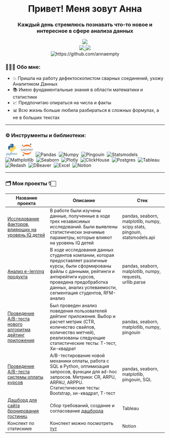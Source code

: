 <h1 align="center">Привет! Меня зовут Анна </h1>
<h3 align="center">Каждый день стремлюсь познавать что-то новое и интересное в сфере анализа данных</h3>

<div id="header" align="center">
  <img src="https://i.giphy.com/media/v1.Y2lkPTc5MGI3NjExNmtrZzVjYXJzcmMzMmVqc2tubXB5eWs1MXpmb3JjMWswOTlxMmNmZiZlcD12MV9pbnRlcm5hbF9naWZfYnlfaWQmY3Q9Zw/hpXdHPfFI5wTABdDx9/giphy.gif" width="300"/>
</div>

<div id="contact" align="center">
  <a href="https://t.me/any_empty">
    <img src="https://img.shields.io/badge/Telegram-blue?logo=telegram&logoColor=white">
  </a>
  
  <a href="https://wa.me/79257560712"> 
    <img src="https://img.shields.io/badge/WhatsApp-green?logo=WhatsApp&logoColor=white">
  </a>  
</div>

<div id="counter" align="center">
  <img src="https://komarev.com/ghpvc/?username=annaempty&style=flat-square&color=blue" alt="https://github.com/annaempty"/>
</div>

### 👩🏻‍💻 Обо мне:
- 💥  Пришла на работу дефектоскопистом сварных соединений, ухожу Аналитиком Данных
- 📚  Имею фундаментальные знания в области математики и статистики    
- 📈  Предпочитаю опираться на числа и факты   
- 📊  Всю жизнь больше любила разбираться в сложных формулах, а не в больших текстах  

---
### ⚙️ Инструменты и библиотеки:
<div>
  <img src="https://github.com/devicons/devicon/blob/master/icons/python/python-original-wordmark.svg" title="Python" alt="Python" width="40" height="40"/>&nbsp;
  <img src="https://github.com/devicons/devicon/blob/master/icons/jupyter/jupyter-original-wordmark.svg" title="Jupyter" alt="Jupyter" width="40" height="40"/>&nbsp;
  <img src="https://avatars.mds.yandex.net/i?id=03dfc4c05a61ff1989b762098c7bc212eec29836-9220156-images-thumbs&n=13" title="Pandas" alt="Pandas" height="30"/>&nbsp;
  <img src="https://camo.githubusercontent.com/6631ab3e404c95feff2366126736bf6b3759e4be11357ea07405a3527b9a3138/68747470733a2f2f696d672e736869656c64732e696f2f62616467652f6e756d70792d2532333031333234332e7376673f7374796c653d666f722d7468652d6261646765266c6f676f3d6e756d7079266c6f676f436f6c6f723d7768697465" title="Numpy" alt="Numpy" height="30"/>&nbsp;
  <img src="https://pingouin-stats.org/build/html/_images/logo_pingouin.png" title="Pingouin" alt="Pingouin" height="30"/>&nbsp;
  <img src="https://avatars.mds.yandex.net/i?id=ed4bb20472a95e34f0ee6dc8de3069ccf373f67d-8497452-images-thumbs&n=13" title="Statsmodels" alt="Statsmodels" height="30"/>&nbsp;
  <img src="https://camo.githubusercontent.com/9e175adcb5e76a230ffd53ed1e78034277d31171b77358865b2be148d0b523d3/68747470733a2f2f696d672e736869656c64732e696f2f62616467652f4d6174706c6f746c69622d2532336666666666662e7376673f7374796c653d666f722d7468652d6261646765266c6f676f3d4d6174706c6f746c6962266c6f676f436f6c6f723d626c61636b" title="Mathplotlib" alt="Mathplotlib" height="30"/>&nbsp;
  <img src="https://avatars.mds.yandex.net/i?id=3b1d13a52ed933827565a138d9a0f7b8cc7df932-12490006-images-thumbs&n=13" title="Seaborn" alt="Seaborn" height="30"/>&nbsp;
  <img src="https://avatars.mds.yandex.net/i?id=f4ff5906425eda76c7a012fbfeed228c941d45a6-9233261-images-thumbs&n=13" title="Plotly" alt="Plotly" height="31"/>&nbsp;
  <img src="https://avatars.mds.yandex.net/i?id=8f15f2ddbf0b080a77ed0a53bf419b1d11113da9-9829492-images-thumbs&n=13" title="ClickHouse" alt="ClickHouse" height="40"/>&nbsp;
  <img src="https://camo.githubusercontent.com/b64b6429d879f2ef963c26b4f0bae57ed1b94e70ef55009236ecf1c7b3e385c5/68747470733a2f2f696d672e736869656c64732e696f2f62616467652f2d506f737467726553514c2d4646463f7374796c653d666f722d7468652d6261646765266c6f676f3d506f737467726553514c" title="Postgres" alt="Postgres" height="40" />&nbsp;
  <img src="https://camo.githubusercontent.com/b441d3a6d9ac8b14fddd60679b87af52a1990e0a724026c12d64f8d4913a090f/68747470733a2f2f696d672e736869656c64732e696f2f62616467652f2d5461626c6561752d4646463f7374796c653d666f722d7468652d6261646765266c6f676f3d5461626c656175" title="Tableau" alt="Tableau" height="40"/>&nbsp;
  <img src="https://camo.githubusercontent.com/5781d18a8df39047ac472c1d8c7b7e3862886752db55096078a37a49d7bfac70/68747470733a2f2f696d672e736869656c64732e696f2f62616467652f2d5265646173682d4646463f7374796c653d666f722d7468652d6261646765266c6f676f3d526564617368" title="Redash" alt="Redash" height="40"/>&nbsp;
  <img   src="https://avatars.mds.yandex.net/i?id=989aaa3827ad179206d6dba4d4c786cd6fa746ce0849a7cf-12621368-images-thumbs&n=13" title="DBeaver" alt="DBeaver" height="40"/>&nbsp;
  <img   src="https://avatars.mds.yandex.net/i?id=9d6f17c1f49a584095dc37f39f3c2f422a20e037782e614e-10503674-images-thumbs&n=13" title="Excel" alt="Excel" height="40"/>&nbsp;
  <img   src="https://camo.githubusercontent.com/6e843e1dc6e2ff2d0e5e19bfbe9efd2b8480294466b8300126dae0540c4e5d98/68747470733a2f2f696d672e736869656c64732e696f2f62616467652f4e6f74696f6e2d2532333030303030302e7376673f7374796c653d666f722d7468652d6261646765266c6f676f3d6e6f74696f6e266c6f676f436f6c6f723d7768697465" title="Notion" alt="Notion" height="40"/>&nbsp; 
  
</div>

---
### 🗂️ Мои проекты 👇🏻

<table>
    <thead align="center">
        <tr>
            <th>Название проекта</th>
            <th>Описание</th>
            <th>Стек</th>
        </tr>
    </thead>
    <tbody align="left">
        <tr>
            <td> <a href="https://github.com/annaempty/IQ_child/tree/main">Исследование факторов, влияющих на уровень IQ детей</a></td>
            <td>В работе были изучены данные, полученные в ходе трех независимых исследований. Были выявлены статистически значимые параметры, которые влияют на уровень IQ детей</td>
            <td>pandas, seaborn, matplotlib, numpy, scipy.stats, pingouin, statsmodels.api</td>
        </tr>
        <tr>
            <td><a href="https://github.com/annaempty/e-lerning">Анализ e-lerning продукта</a></td>
            <td>В ходе исследования данных студентов компании, которая предоставляет различные курсы, были сформированы файлы с данными, рейтинги и антирейтиги курсов, проведена предобработка данных, анализ успеваемости, cегментация студентов, RFM-анализ</td>
            <td>pandas, seaborn, matplotlib, numpy, requests, urllib.parse </td>
        </tr>
        <tr>
            <td><a href="https://github.com/annaempty/dating_site">Проведение A/B-теста нового алгоритма дейтинг приложения</a></td>
            <td>Был проведен анализ поведения пользователей дейтинг приложения. Выбор и расчет метрик (CTR, количество свайпов, количество метчей), реализованы следующие статистические тесты: Т-тест, Хи-квадрат</td>
            <td>pandas, seaborn, matplotlib, numpy, pingouin</td>
        </tr>
        <tr>
            <td><a href="https://github.com/annaempty/AB_testing_educational_website">Проведение A/B-теста системы оплаты курсов</a> </td>
            <td>A/B-тестирование новой механики оплаты, работа с SQL в Python, оптимизация запросов, функции для ad-hoc запросов. Метрики: CR, ARPU, ARPAU, ARPPU. Статистические тесты: Bootstrap, хи-квадрат, Т-тест</td>
            <td>pandas, seaborn, matplotlib, pingouin, SQL</td>
        </tr>
        <tr>
            <td><a href="https://github.com/annaempty/bnb_dashbord">Дашборд для сайта бронирования гостиниц</a></td>
            <td> Сбор требований, создание и согласование <a href="https://public.tableau.com/app/profile/anna.nikitina2379/viz/karpov_bnb/Dashboard1">дашборда</td>
            <td>Tableau</td>
        </tr>
        <tr>
            <td>Конспект по статискике</td>
            <td>
            Конспект можно посмотреть <a href="https://acoustic-rook-c27.notion.site/811da86b02044a50a4353091de90b92a?pvs=4">тут</a> </td>
            <td>Notion</td>
        </tr>
    </tbody>
</table>

